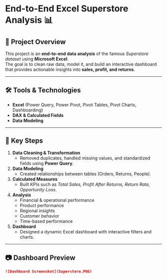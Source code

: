 # End-to-End Excel Superstore Analysis 📊  

## 📌 Project Overview  
This project is an **end-to-end data analysis** of the famous *Superstore dataset* using **Microsoft Excel**.  
The goal is to clean raw data, model it, and build an interactive dashboard that provides actionable insights into **sales, profit, and returns**.  

---

## 🛠 Tools & Technologies  
- **Excel** (Power Query, Power Pivot, Pivot Tables, Pivot Charts, Dashboarding)  
- **DAX & Calculated Fields**  
- **Data Modeling**  

---

## 🔑 Key Steps  
1. **Data Cleaning & Transformation**  
   - Removed duplicates, handled missing values, and standardized fields using **Power Query**.  
2. **Data Modeling**  
   - Created relationships between tables (Orders, Returns, People).  
3. **Calculated Measures**  
   - Built KPIs such as *Total Sales, Profit After Returns, Return Rate, Opportunity Loss*.  
4. **Analysis**  
   - Financial & operational performance  
   - Product performance  
   - Regional insights  
   - Customer behavior  
   - Time-based performance  
5. **Dashboard**  
   - Designed a dynamic Excel dashboard with interactive filters and charts.  

---

## 📷 Dashboard Preview   
```markdown
![Dashboard Screenshot](Superstore.PNG)
